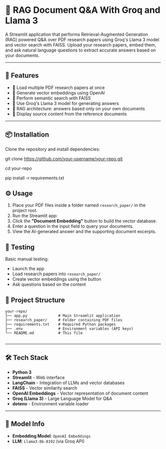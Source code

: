 # 🧠 RAG Document Q&A With Groq and Llama 3

A Streamlit application that performs Retrieval-Augmented Generation (RAG) powered Q&A over PDF research papers using Groq's Llama 3 model and vector search with FAISS. Upload your research papers, embed them, and ask natural language questions to extract accurate answers based on your documents.

---

## 🚀 Features

- 🧾 Load multiple PDF research papers at once
- 🧠 Generate vector embeddings using OpenAI
- 🔎 Perform semantic search with FAISS
- 🤖 Use Groq's Llama 3 model for generating answers
- 🧷 RAG architecture: answers based only on your own documents
- 📄 Display source content from the reference documents

---

## 📦 Installation

Clone the repository and install dependencies:

git clone https://github.com/your-username/your-repo.git

cd your-repo

pip install -r requirements.txt


## ⚙️ Usage

1. Place your PDF files inside a folder named `research_paper/` in the project root.
2. Run the Streamlit app:
3. Click the **"Document Embedding"** button to build the vector database.
4. Enter a question in the input field to query your documents.
5. View the AI-generated answer and the supporting document excerpts.

## 🧪 Testing

Basic manual testing:

- Launch the app
- Load research papers into `research_paper/`
- Create vector embeddings using the button
- Ask questions based on the content

## 📁 Project Structure

```text
your-repo/
├── app.py              # Main Streamlit application
├── research_paper/     # Folder containing PDF files
├── requirements.txt    # Required Python packages
├── .env                # Environment variables (API keys)
└── README.md           # This file


```
---

## 🛠️ Tech Stack

- **Python 3**
- **Streamlit** - Web interface
- **LangChain** - Integration of LLMs and vector databases
- **FAISS** - Vector similarity search
- **OpenAI Embeddings** - Vector representation of document content
- **Groq (Llama 3)** - Large Language Model for Q&A
- **dotenv** - Environment variable loader

---

## 🤖 Model Info

- **Embedding Model**: `OpenAI Embeddings`
- **LLM**: `Llama3-8b-8192` (via Groq API)

